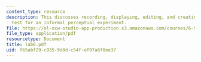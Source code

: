 ```yaml
---
content_type: resource
description: This discusses recording, displaying, editing, and creating a listening
  test for an informal perceptual experiment.
file: https://ol-ocw-studio-app-production.s3.amazonaws.com/courses/6-542j-laboratory-on-the-physiology-acoustics-and-perception-of-speech-fall-2005/f65abf29c9359d8dc54fef97a6f8ee37_lab6.pdf
file_type: application/pdf
resourcetype: Document
title: lab6.pdf
uid: f65abf29-c935-9d8d-c54f-ef97a6f8ee37
---
```

